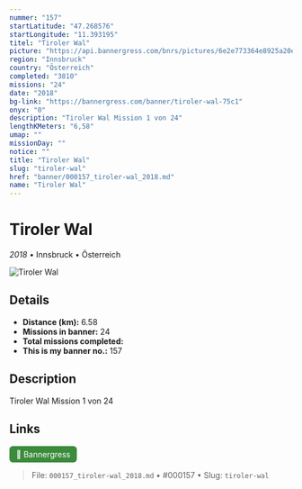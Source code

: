 ```yaml
---
nummer: "157"
startLatitude: "47.268576"
startLongitude: "11.393195"
titel: "Tiroler Wal"
picture: "https://api.bannergress.com/bnrs/pictures/6e2e773364e8925a20e133ac2f98dd20"
region: "Innsbruck"
country: "Österreich"
completed: "3810"
missions: "24"
date: "2018"
bg-link: "https://bannergress.com/banner/tiroler-wal-75c1"
onyx: "0"
description: "Tiroler Wal Mission 1 von 24"
lengthKMeters: "6,58"
umap: ""
missionDay: ""
notice: ""
title: "Tiroler Wal"
slug: "tiroler-wal"
href: "banner/000157_tiroler-wal_2018.md"
name: "Tiroler Wal"
---
```

# Tiroler Wal

*2018* • Innsbruck • Österreich

![Tiroler Wal](https://api.bannergress.com/bnrs/pictures/6e2e773364e8925a20e133ac2f98dd20)



## Details
- **Distance (km):** 6.58
- **Missions in banner:** 24
- **Total missions completed:** 
- **This is my banner no.:** 157



## Description
Tiroler Wal Mission 1 von 24



## Links
<a href="https://bannergress.com/banner/tiroler-wal-75c1" target="_blank" style="display:inline-block;margin-right:8px;padding:6px 12px;background:#3c8b3c;color:#fff;text-decoration:none;border-radius:6px;">🔗 Bannergress</a>



> File: `000157_tiroler-wal_2018.md` • #000157 • Slug: `tiroler-wal`
